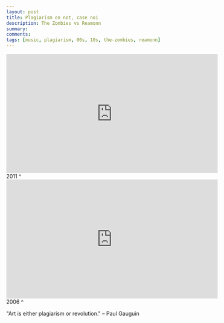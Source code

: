 ```yaml
---
layout: post
title: Plagiarism on not, case no1
description: The Zombies vs Reamonn
summary: 
comments: 
tags: [music, plagiarism, 00s, 10s, the-zombies, reamonn]
---
```


<div class="youtube-embed-container">
	<iframe width="560" height="315" src="https://www.youtube.com/embed/tBSJzhP1Sko" title="YouTube video player" frameborder="0" allow="accelerometer; autoplay; clipboard-write; encrypted-media; gyroscope; picture-in-picture" allowfullscreen></iframe>
</div>
2011 ^

<div class="youtube-embed-container">
	<iframe width="560" height="315" src="https://www.youtube.com/embed/jtoncUzV6nA" title="YouTube video player" frameborder="0" allow="accelerometer; autoplay; clipboard-write; encrypted-media; gyroscope; picture-in-picture" allowfullscreen></iframe>
</div>
2006 ^

"Art is either plagiarism or revolution." – Paul Gauguin